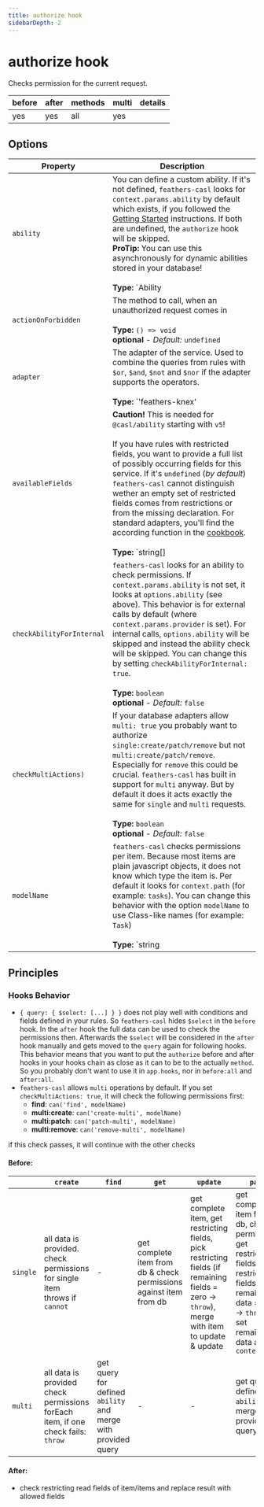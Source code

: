 ```yaml
---
title: authorize hook
sidebarDepth: 2
---
```


# authorize hook

Checks permission for the current request.

|before|after|methods|multi|details|
|---|---|---|---|---|
|yes|yes|all|yes||

## Options

|       Property      |                Description                  |
|---------------------|---------------------------------------------|
| `ability`        | You can define a custom ability. If it's not defined, `feathers-casl` looks for `context.params.ability` by default which exists, if you followed the [Getting Started](/getting-started) instructions. If both are undefined, the `authorize` hook will be skipped.<br>**ProTip:** You can use this asynchronously for dynamic abilities stored in your database!<br><br>**Type:** `Ability | ((context: HookContext) => Ability | Promise<Ability>)`<br>**optional** - *Default:* `undefined` |
| `actionOnForbidden` | The method to call, when an unauthorized request comes in<br><br>**Type:** `() => void`<br>**optional** - *Default:* `undefined`|
| `adapter`           | The adapter of the service. Used to combine the queries from rules with `$or`, `$and`, `$not` and `$nor` if the adapter supports the operators.<br><br>**Type:** `'feathers-knex' | 'feathers-memory' | 'feathers-mongodb' | 'feathers-mongoose' | 'feathers-nedb' | 'feathers-objection' | 'feathers-sequelize'`<br>**optional** - *Default:* `'feathers-memory'`|
| `availableFields`   | **Caution!** This is needed for `@casl/ability` starting with `v5`!<br><br>If you have rules with restricted fields, you want to provide a full list of possibly occurring fields for this service. If it's `undefined` (*by default*) `feathers-casl` cannot distinguish wether an empty set of restricted fields comes from restrictions or from the missing declaration. For standard adapters, you'll find the according function in the [cookbook](cookbook.html#get-availablefields-for-adapters).<br><br>**Type:** `string[] | ((context: HookContext) => string[])`<br>*Default:* looks at `options.casl.availableFields` of the service, otherwise `undefined` |
| `checkAbilityForInternal` | `feathers-casl` looks for an ability to check permissions. If `context.params.ability` is not set, it looks at `options.ability` (see above). This behavior is for external calls by default (where `context.params.provider` is set). For internal calls, `options.ability` will be skipped and instead the ability check will be skipped. You can change this by setting `checkAbilityForInternal: true`.<br><br>**Type:** `boolean`<br>**optional** - *Default:* `false` |
| `checkMultiActions)` | If your database adapters allow `multi: true` you probably want to authorize `single:create/patch/remove` but not `multi:create/patch/remove`. Especially for `remove` this could be crucial. `feathers-casl` has built in support for `multi` anyway. But by default it does it acts exactly the same for `single` and `multi` requests.<br><br>**Type:** `boolean`<br>**optional** - *Default:* `false`|
| `modelName`      | `feathers-casl` checks permissions per item. Because most items are plain javascript objects, it does not know which type the item is. Per default it looks for `context.path` (for example: `tasks`). You can change this behavior with the option `modelName` to use Class-like names (for example: `Task`)<br><br>**Type:** `string | ((context: HookContext) => string)`<br>**optional** - *Default:* `(context) => context.path` |

## Principles

### Hooks Behavior

- `{ query: { $select: [...] } }` does not play well with conditions and fields defined in your rules. So `feathers-casl` hides `$select` in the `before` hook. In the `after` hook the full data can be used to check the permissions then. Afterwards the `$select` will be considered in the `after` hook manually and gets moved to the `query` again for following hooks.<br>This behavior means that you want to put the `authorize` before and after hooks in your hooks chain as close as it can to be to the actually `method`. So you probably don't want to use it in `app.hooks`, nor in `before:all` and `after:all`.
- `feathers-casl` allows `multi` operations by default. If you set `checkMultiActions: true`, it will check the following permissions first:
  - **find**: `can('find', modelName)`
  - **multi:create**: `can('create-multi', modelName)`
  - **multi:patch**: `can('patch-multi', modelName)`
  - **multi:remove**: `can('remove-multi', modelName)`

if this check passes, it will continue with the other checks

#### Before:

| | `create` | `find` | `get` | `update` | `patch` | `remove` |
|-|----------|--------|-------|----------|---------|----------|
| `single` | all data is provided.<br>check permissions for single item<br>throws if `cannot` | - | get complete item from db & check permissions against item from db | get complete item, get restricting fields, pick restricting fields (if remaining fields = zero -> `throw`), merge with item to update & update | get complete item from db, check permissions, get restricting fields, pick restricting fields (if remaining data = zero -> `throw`), set remaining data as `context.data` | get complete item from db & check permissions
| `multi` | all data is provided<br>check permissions forEach item, if one check fails: `throw` | get query for defined `ability` and merge with provided query | - | - | get query for defined `ability` and merge with provided query | get query for defined `ability` and merge with provided query

#### After:

- check restricting read fields of item/items and replace result with allowed fields